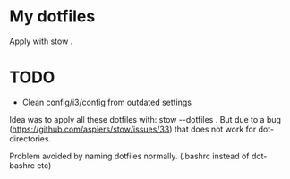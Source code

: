 # My dotfiles
Apply with
    stow .

# TODO
* Clean config/i3/config from outdated settings

Idea was to apply all these dotfiles with:
	stow --dotfiles .
But due to a bug (https://github.com/aspiers/stow/issues/33) that does not work for dot-directories.

Problem avoided by naming dotfiles normally. (.bashrc instead of dot-bashrc etc)
